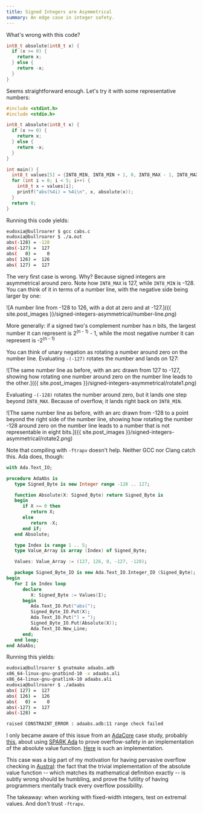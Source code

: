 ```yaml
---
title: Signed Integers are Asymmetrical
summary: An edge case in integer safety.
---
```


What's wrong with this code?

```c
int8_t absolute(int8_t x) {
  if (x >= 0) {
    return x;
  } else {
    return -x;
  }
}
```

Seems straightforward enough. Let's try it with some representative numbers:

```c
#include <stdint.h>
#include <stdio.h>

int8_t absolute(int8_t x) {
  if (x >= 0) {
    return x;
  } else {
    return -x;
  }
}

int main() {
  int8_t values[5] = {INT8_MIN, INT8_MIN + 1, 0, INT8_MAX - 1, INT8_MAX};
  for (int i = 0; i < 5; i++) {
    int8_t x = values[i];
    printf("abs(%4i) = %4i\n", x, absolute(x));
  }
  return 0;
}
```

Running this code yields:

```bash
eudoxia@bullroarer $ gcc cabs.c
eudoxia@bullroarer $ ./a.out
abs(-128) = -128
abs(-127) =  127
abs(   0) =    0
abs( 126) =  126
abs( 127) =  127
```

The very first case is wrong. Why? Because signed integers are asymmetrical
around zero. Note how `INT8_MAX` is 127, while `INT8_MIN` is -128. You can think
of it in terms of a number line, with the negative side being larger by one:

![A number line from -128 to 126, with a dot at zero and at -127.]({{ site.post_images }}/signed-integers-asymmetrical/number-line.png)

More generally: if a signed two's complement number has _n_ bits, the largest
number it can represent is 2<sup>(n - 1)</sup> - 1, while the most negative
number it can represent is -2<sup>(n - 1)</sup>

You can think of unary negation as rotating a number around zero on the number
line. Evaluating `-(-127)` rotates the number and lands on 127:

![The same number line as before, with an arc drawn from 127 to -127, showing how rotating one number around zero on the number line leads to the other.]({{ site.post_images }}/signed-integers-asymmetrical/rotate1.png)

Evaluating `-(-128)` rotates the number around zero, but it lands one step beyond
`INT8_MAX`. Because of overflow, it lands right back on `INT8_MIN`.

![The same number line as before, with an arc drawn from -128 to a point beyond the right side of the number line, showing how rotating the number -128 around zero on the number line leads to a number that is not representable in eight bits.]({{ site.post_images }}/signed-integers-asymmetrical/rotate2.png)

Note that compiling with `-ftrapv` doesn't help. Neither GCC nor Clang catch
this. Ada does, though:

```ada
with Ada.Text_IO;

procedure AdaAbs is
   type Signed_Byte is new Integer range -128 .. 127;

   function Absolute(X: Signed_Byte) return Signed_Byte is
   begin
      if X >= 0 then
         return X;
      else
         return -X;
      end if;
   end Absolute;

   type Index is range 1 .. 5;
   type Value_Array is array (Index) of Signed_Byte;

   Values: Value_Array := (127, 126, 0, -127, -128);

   package Signed_Byte_IO is new Ada.Text_IO.Integer_IO (Signed_Byte);
begin
   for I in Index loop
      declare
         X: Signed_Byte := Values(I);
      begin
         Ada.Text_IO.Put("abs(");
         Signed_Byte_IO.Put(X);
         Ada.Text_IO.Put(") = ");
         Signed_Byte_IO.Put(Absolute(X));
         Ada.Text_IO.New_Line;
      end;
   end loop;
end AdaAbs;
```

Running this yields:

```bash
eudoxia@bullroarer $ gnatmake adaabs.adb
x86_64-linux-gnu-gnatbind-10 -x adaabs.ali
x86_64-linux-gnu-gnatlink-10 adaabs.ali
eudoxia@bullroarer $ ./adaabs
abs( 127) =  127
abs( 126) =  126
abs(   0) =    0
abs(-127) =  127
abs(-128) =

raised CONSTRAINT_ERROR : adaabs.adb:11 range check failed
```

I only became aware of this issue from an [AdaCore][adacore] case study,
probably [this][blog], about using [SPARK Ada][spark] to prove overflow-safety
in an implementation of the absolute value function. [Here][abs] is such an
implementation.

This case was a big part of my motivation for having pervasive overflow
checking in [Austral][austral]: the fact that the trivial implementation of the
absolute value function -- which matches its mathematical definition exactly --
is subtly wrong should be humbling, and prove the futility of having programmers
mentally track every overflow possibility.

The takeaway: when working with fixed-width integers, test on extremal
values. And don't trust `-ftrapv`.

[adacore]: https://www.adacore.com/
[blog]: https://www.electronicdesign.com/technologies/dev-tools/article/21801107/adacore-whats-the-difference-between-ada-and-spark
[spark]: https://en.wikipedia.org/wiki/SPARK_(programming_language)
[abs]: https://github.com/AdaCore/Compile_And_Prove_Demo/blob/master/proved/absolute_value.adb
[austral]: https://github.com/austral/austral
